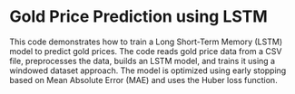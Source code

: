 # Gold Price Prediction using LSTM

This code demonstrates how to train a Long Short-Term Memory (LSTM) model to predict gold prices.
The code reads gold price data from a CSV file, preprocesses the data, builds an LSTM model, and trains it using a windowed dataset approach.
The model is optimized using early stopping based on Mean Absolute Error (MAE) and uses the Huber loss function.

